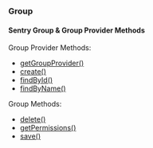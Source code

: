 ### Group
#### Sentry Group & Group Provider Methods

Group Provider Methods:

* [getGroupProvider()](#getGroupProvider "/manuals/sentry/groups/getGroupProvider")
* [create()](#create "/manuals/sentry/groups/create")
* [findById()](#findById "/manuals/sentry/groups/findById")
* [findByName()](#findByName "/manuals/sentry/groups/findByName")

Group Methods:

* [delete()](#delete "/manuals/sentry/groups/delete")
* [getPermissions()](#getPermissions "/manuals/sentry/groups/getPermissions")
* [save()](#save "/manuals/sentry/groups/save")
